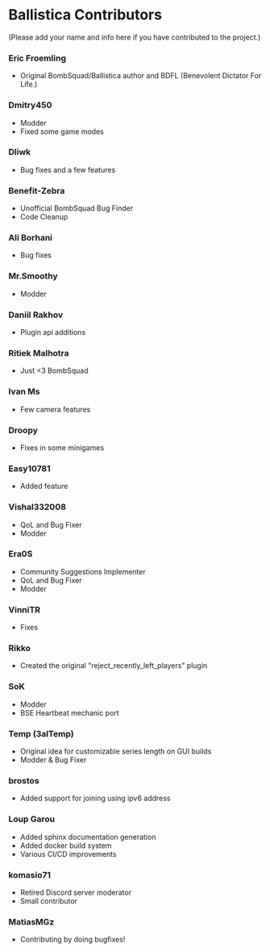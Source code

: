 # Ballistica Contributors
(Please add your name and info here if you have contributed to the project.)

### Eric Froemling
- Original BombSquad/Ballistica author and BDFL (Benevolent Dictator For Life.)

### Dmitry450
- Modder
- Fixed some game modes

### Dliwk
- Bug fixes and a few features

### Benefit-Zebra
- Unofficial BombSquad Bug Finder
- Code Cleanup

### Ali Borhani
- Bug fixes

### Mr.Smoothy
- Modder

### Daniil Rakhov
- Plugin api additions

### Ritiek Malhotra
- Just <3 BombSquad

### Ivan Ms
- Few camera features

### Droopy
- Fixes in some minigames

### Easy10781
- Added feature

### Vishal332008
- QoL and Bug Fixer
- Modder

### Era0S
- Community Suggestions Implementer
- QoL and Bug Fixer
- Modder

### VinniTR
- Fixes

### Rikko
- Created the original "reject_recently_left_players" plugin

### SoK
- Modder
- BSE Heartbeat mechanic port

### Temp (3alTemp)
- Original idea for customizable series length on GUI builds
- Modder & Bug Fixer

### brostos
- Added support for joining using ipv6 address

### Loup Garou
- Added sphinx documentation generation
- Added docker build system
- Various CI/CD improvements

### komasio71
- Retired Discord server moderator
- Small contributor

### MatiasMGz
- Contributing by doing bugfixes!
